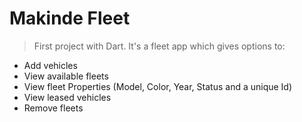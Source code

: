 # Makinde Fleet
>First project with Dart.
>It's a fleet app which gives options to:

+ Add vehicles
+ View available fleets
+ View fleet Properties (Model, Color, Year, Status and a unique Id)
+ View leased vehicles
+ Remove fleets
